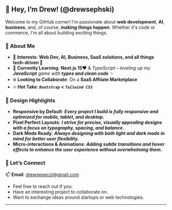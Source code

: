 ## 👋 Hey, I’m Drew! (@drewsephski)
Welcome to my GitHub corner! I'm passionate about **web development**, **AI**, **business**, and, of course, **making things happen**. Whether it's code or commerce, I'm all about building exciting things.

### 🌟 About Me
- 👀 **Interests**: **Web Dev, AI, Business, SaaS solutions, and all things tech-driven 🚀**
- 🌱 **Currently Learning**: ****Next.js 15♥**** & *TypeScript – leveling up my **JavaScript** game with **types and clean code** ✨*
- ❄️ **Looking to Collaborate**: On a **SaaS Affiiate Marketplace** 
- 🔥 **Hot Take**: ***`Bootstrap` < `Tailwind CSS`***

### 🎨 Design Highlights
- **Responsive by Default**: ***Every project I build is fully responsive and optimized for mobile, tablet, and desktop.***
- **Pixel Perfect Layouts**: ***I strive for precise, visually appealing designs with a focus on typography, spacing, and balance.***
- **Dark Mode Ready**: ***Always designing with both light and dark mode in mind for better user flexibility.***
- **Micro-interactions & Animations**: ***Adding subtle transitions and hover effects to enhance the user experience without overwhelming them.***

### 🤝 Let’s Connect
📫 **Email**: drewsepeczi@gmail.com
- Feel free to reach out if you:
- Have an interesting project to collaborate on.
- Want to exchange ideas around startups or web technologies.
---
